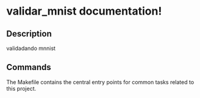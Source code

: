# validar_mnist documentation!

## Description

validadando mnnist

## Commands

The Makefile contains the central entry points for common tasks related to this project.

